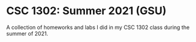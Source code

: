 # CSC 1302: Summer 2021 (GSU)

A collection of homeworks and labs I did in my CSC 1302 class during the summer of 2021.
